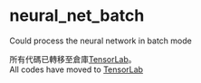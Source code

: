 # neural_net_batch
Could process the neural network in batch mode

所有代碼已轉移至倉庫[TensorLab](https://github.com/AuroraKarow/TensorLab)。<br>
All codes have moved to [TensorLab](https://github.com/AuroraKarow/TensorLab)
